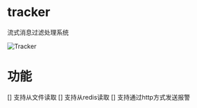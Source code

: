 # tracker
流式消息过滤处理系统  

![Tracker](https://raw.githubusercontent.com/dearcode/tracker/master/docs/tracker.png "Tracker")  

# 功能
[] 支持从文件读取
[] 支持从redis读取
[] 支持通过http方式发送报警
